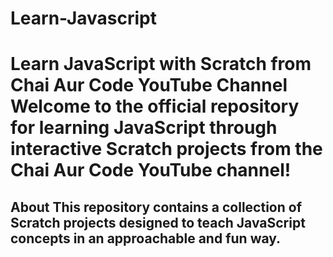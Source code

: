 # Learn-Javascript
# Learn JavaScript with Scratch from Chai Aur Code YouTube Channel  Welcome to the official repository for learning JavaScript through interactive Scratch projects from the Chai Aur Code YouTube channel!  
## About  This repository contains a collection of Scratch projects designed to teach JavaScript concepts in an approachable and fun way. 
